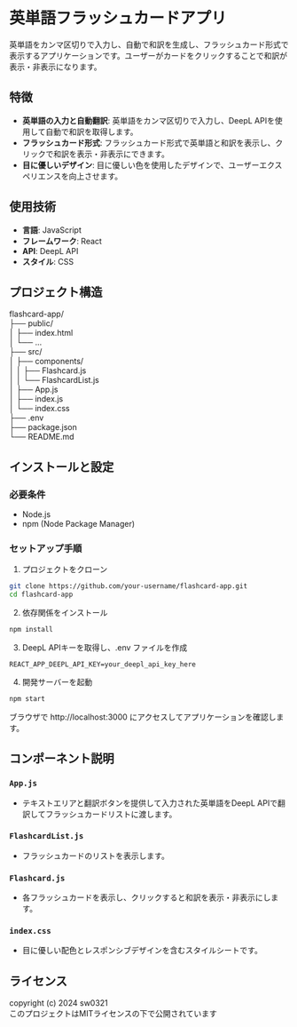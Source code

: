 # 英単語フラッシュカードアプリ

英単語をカンマ区切りで入力し、自動で和訳を生成し、フラッシュカード形式で表示するアプリケーションです。ユーザーがカードをクリックすることで和訳が表示・非表示になります。

## 特徴

- **英単語の入力と自動翻訳**: 英単語をカンマ区切りで入力し、DeepL APIを使用して自動で和訳を取得します。
- **フラッシュカード形式**: フラッシュカード形式で英単語と和訳を表示し、クリックで和訳を表示・非表示にできます。
- **目に優しいデザイン**: 目に優しい色を使用したデザインで、ユーザーエクスペリエンスを向上させます。

## 使用技術

- **言語**: JavaScript
- **フレームワーク**: React
- **API**: DeepL API
- **スタイル**: CSS

## プロジェクト構造

flashcard-app/  
├── public/  
│ ├── index.html  
│ └── ...  
├── src/  
│ ├── components/  
│ │ ├── Flashcard.js  
│ │ └── FlashcardList.js  
│ ├── App.js  
│ ├── index.js  
│ └── index.css  
├── .env  
├── package.json  
└── README.md  

## インストールと設定

### 必要条件

- Node.js
- npm (Node Package Manager)

### セットアップ手順

1. プロジェクトをクローン

```bash
git clone https://github.com/your-username/flashcard-app.git
cd flashcard-app
```

2. 依存関係をインストール

```bash
npm install
```

3. DeepL APIキーを取得し、.env ファイルを作成

```env
REACT_APP_DEEPL_API_KEY=your_deepl_api_key_here
```

4. 開発サーバーを起動

```bash
npm start
```
ブラウザで http://localhost:3000 にアクセスしてアプリケーションを確認します。

## コンポーネント説明

### `App.js`

- テキストエリアと翻訳ボタンを提供して入力された英単語をDeepL APIで翻訳してフラッシュカードリストに渡します。

### `FlashcardList.js`

- フラッシュカードのリストを表示します。

### `Flashcard.js`

- 各フラッシュカードを表示し、クリックすると和訳を表示・非表示にします。

### `index.css`

- 目に優しい配色とレスポンシブデザインを含むスタイルシートです。

## ライセンス

copyright (c) 2024 sw0321  
このプロジェクトはMITライセンスの下で公開されています

